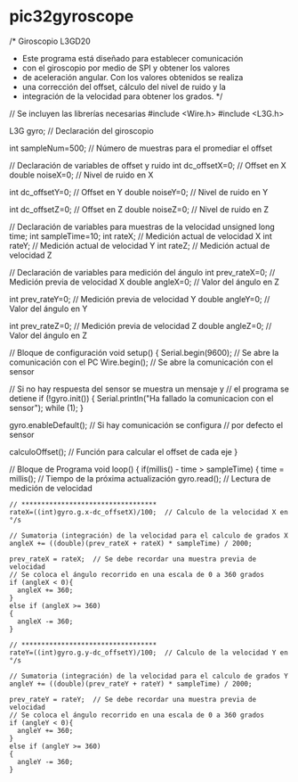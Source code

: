 # pic32gyroscope

/* Giroscopio L3GD20
* Este programa está diseñado para establecer comunicación
* con el giroscopio por medio de SPI y obtener los valores
* de aceleración angular. Con los valores obtenidos se realiza
* una corrección del offset, cálculo del nivel de ruido y la
* integración de la velocidad para obtener los grados.
*/

// Se incluyen las librerías necesarias
#include <Wire.h>
#include <L3G.h>

L3G gyro;  // Declaración del giroscopio

int sampleNum=500;  // Número de muestras para el promediar el offset

// Declaración de variables de offset y ruido
int dc_offsetX=0; // Offset en X
double noiseX=0;  // Nivel de ruido en X

int dc_offsetY=0;  // Offset en Y
double noiseY=0;  // Nivel de ruido en Y

int dc_offsetZ=0;  // Offset en Z
double noiseZ=0;  // Nivel de ruido en Z

// Declaración de variables para muestras de la velocidad
unsigned long time;
int sampleTime=10;
int rateX;  // Medición actual de velocidad X
int rateY;  // Medición actual de velocidad Y
int rateZ;  // Medición actual de velocidad Z

// Declaración de variables para medición del ángulo
int prev_rateX=0;  // Medición previa de velocidad X
double angleX=0;  // Valor del ángulo en Z

int prev_rateY=0;  // Medición previa de velocidad Y
double angleY=0;  // Valor del ángulo en Y

int prev_rateZ=0;  // Medición previa de velocidad Z
double angleZ=0;  // Valor del ángulo en Z

// Bloque de configuración
void setup() {
  Serial.begin(9600);  // Se abre la comunicación con el PC
  Wire.begin();  // Se abre la comunicación con el sensor

  // Si no hay respuesta del sensor se muestra un mensaje y
  // el programa se detiene
  if (!gyro.init())
  {
    Serial.println("Ha fallado la comunicacion con el sensor");
    while (1);
  }

  gyro.enableDefault();  // Si hay comunicación se configura
                         // por defecto el sensor
 
  calculoOffset();  // Función para calcular el offset de cada eje
}

// Bloque de Programa
void loop() {
  if(millis() - time > sampleTime)
  {
    time = millis(); // Tiempo de la próxima actualización
    gyro.read();  // Lectura de medición de velocidad
    
    // **********************************
    rateX=((int)gyro.g.x-dc_offsetX)/100;  // Calculo de la velocidad X en °/s

    // Sumatoria (integración) de la velocidad para el calculo de grados X
    angleX += ((double)(prev_rateX + rateX) * sampleTime) / 2000;
    
    prev_rateX = rateX;  // Se debe recordar una muestra previa de velocidad
    // Se coloca el ángulo recorrido en una escala de 0 a 360 grados
    if (angleX < 0){
      angleX += 360;
    }
    else if (angleX >= 360)
    {
      angleX -= 360;
    }
    
    // **********************************
    rateY=((int)gyro.g.y-dc_offsetY)/100;  // Calculo de la velocidad Y en °/s

    // Sumatoria (integración) de la velocidad para el calculo de grados Y
    angleY += ((double)(prev_rateY + rateY) * sampleTime) / 2000;
    
    prev_rateY = rateY;  // Se debe recordar una muestra previa de velocidad
    // Se coloca el ángulo recorrido en una escala de 0 a 360 grados
    if (angleY < 0){
      angleY += 360;
    }
    else if (angleY >= 360)
    {
      angleY -= 360;
    }   
